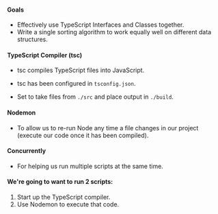 #### Goals
-   Effectively use TypeScript Interfaces and Classes together.
-   Write a single sorting algorithm to work equally well on different data structures.

#### TypeScript Compiler (tsc)

-   tsc compiles TypeScript files into JavaScript.

-   tsc has been configured in `tsconfig.json`.

-   Set to take files from `./src` and place output in `./build`.

#### Nodemon

-   To allow us to re-run Node any time a file changes in our project (execute our code once it has been compiled).

#### Concurrently

-   For helping us run multiple scripts at the same time.

#### We're going to want to run 2 scripts:

1. Start up the TypeScript compiler.
2. Use Nodemon to execute that code.
